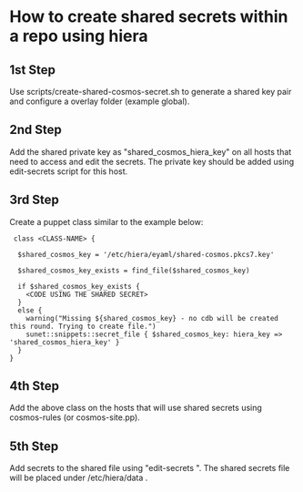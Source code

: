# How to create shared secrets within a repo using hiera #

## 1st Step ##
Use scripts/create-shared-cosmos-secret.sh to generate a shared key pair and configure a overlay folder (example global).

## 2nd Step ##
Add the shared private key as "shared_cosmos_hiera_key" on all hosts that need to access and edit the secrets. The private key should be added using edit-secrets script for this host.

## 3rd Step ##
Create a puppet class similar to the example below:
```
 class <CLASS-NAME> {

  $shared_cosmos_key = '/etc/hiera/eyaml/shared-cosmos.pkcs7.key'

  $shared_cosmos_key_exists = find_file($shared_cosmos_key)

  if $shared_cosmos_key_exists {
    <CODE USING THE SHARED SECRET>
  }
  else {
    warning("Missing ${shared_cosmos_key} - no cdb will be created this round. Trying to create file.")
    sunet::snippets::secret_file { $shared_cosmos_key: hiera_key => 'shared_cosmos_hiera_key' }
  }
}
```
## 4th Step ##
Add the above class on the hosts that will use shared secrets using cosmos-rules (or cosmos-site.pp).

## 5th Step ##
Add secrets to the shared file using "edit-secrets <host> <overlay-folder>". The shared secrets file will be placed under <overlay-folder>/etc/hiera/data .


